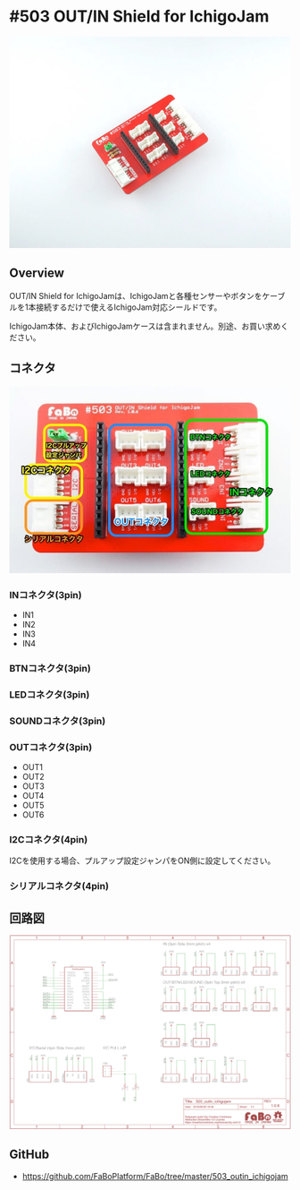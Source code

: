 # #503 OUT/IN Shield for IchigoJam

![](../img/500_outin/product/503.jpg)
<!--COLORME-->

## Overview
OUT/IN Shield for IchigoJamは、IchigoJamと各種センサーやボタンをケーブルを1本接続するだけで使えるIchigoJam対応シールドです。

IchigoJam本体、およびIchigoJamケースは含まれません。別途、お買い求めください。

## コネクタ
![](../img/500_outin/connect/503.jpg)

### INコネクタ(3pin)
- IN1
- IN2
- IN3
- IN4

### BTNコネクタ(3pin)
### LEDコネクタ(3pin)
### SOUNDコネクタ(3pin)

### OUTコネクタ(3pin)
- OUT1
- OUT2
- OUT3
- OUT4
- OUT5
- OUT6

### I2Cコネクタ(4pin)
I2Cを使用する場合、プルアップ設定ジャンパをON側に設定してください。

### シリアルコネクタ(4pin)

## 回路図
![](../img/500_outin/schematic/503_outin_ichigojam.png)

## GitHub
- https://github.com/FaBoPlatform/FaBo/tree/master/503_outin_ichigojam
